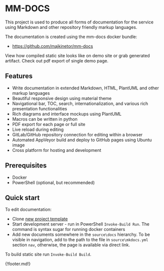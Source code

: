 ﻿# MM-DOCS

This project is used to produce all forms of documentation for the service using Markdown and other repository friendly markup languages.

The documentation is created using the mm-docs docker bundle:

- https://github.com/majkinetor/mm-docs

View how compiled static site looks like on demo site or grab generated artifact. Check out pdf export of single demo page.

## Features

- Write documentation in extended Markdown, HTML, PlantUML and other markup languages
- Beautiful responsive design using material theme
- Navigational bar, TOC, search, internationalization, and various rich presentation functionalities
- Rich diagrams and interface mockups using PlantUML
- Macros can be written in python
- PDF export for each page or full site
- Live reload during editing
- GitLab/GitHub repository connection for editing within a browser
- Automated AppVeyor build and deploy to GitHub pages using Ubuntu image
- Cross platform for hosting and development

## Prerequisites

- Docker
- PowerShell (optional, but recommended)

## Quick start

To edit documentation:

- Clone [new project template](https://github.com/majkinetor/mm-docs-template)
- Start development server - run in PowerShell `Invoke-Build Run`. The command is syntax sugar for running docker containers
- Add new documents somewhere in the `source\docs` hierarchy. To be visible in navigation, add to the path to the file in `source\mkdocs.yml` section `nav`, otherwise, the page is available via direct link.

To build static site run `Invoke-Build Build`.

{!footer.md!}
